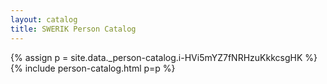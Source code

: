```yaml
---
layout: catalog
title: SWERIK Person Catalog
---
```

{% assign p = site.data._person-catalog.i-HVi5mYZ7fNRHzuKkkcsgHK %}
{% include person-catalog.html p=p %}


